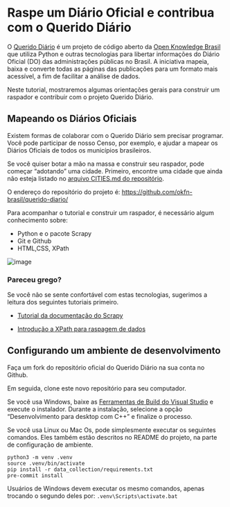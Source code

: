 # Raspe um Diário Oficial e contribua com o Querido Diário

O [Querido Diário](https://queridodiario.ok.org.br/) é um projeto de código aberto da [Open Knowledge Brasil](https://ok.org.br/) que utiliza Python e outras tecnologias para libertar informações do Diário Oficial (DO) das administrações públicas no Brasil. A iniciativa mapeia, baixa e converte todas as páginas das publicações para um formato mais acessível, a fim de facilitar a análise de dados.

Neste tutorial, mostraremos algumas orientações gerais para construir um raspador e contribuir com o projeto Querido Diário. 

## Mapeando os Diários Oficiais
Existem formas de colaborar com o Querido Diário sem precisar programar. Você pode participar de nosso Censo, por exemplo, e ajudar a mapear os Diários Oficiais de todos os municípios brasileiros.

Se você quiser botar a mão na massa e construir seu raspador, pode começar “adotando” uma cidade. Primeiro, encontre uma cidade que ainda não esteja listado no [arquivo CITIES.md do repositório](https://github.com/okfn-brasil/querido-diario/blob/main/CITIES.md). 

O endereço do repositório do projeto é: https://github.com/okfn-brasil/querido-diario/

Para acompanhar o tutorial e construir um raspador, é necessário algum conhecimento sobre:

- Python e o pacote Scrapy
- Git e Github
- HTML,CSS, XPath

![image](https://user-images.githubusercontent.com/3240562/130143467-f88efa8e-8ac0-446a-b805-d0bec5ba9d7d.png)

### Pareceu grego?

Se você não se sente confortável com estas tecnologias, sugerimos a leitura dos seguintes tutoriais primeiro.

* [Tutorial da documentação do Scrapy](https://docs.scrapy.org/en/latest/intro/tutorial.html)

* [Introdução a XPath para raspagem de dados](https://escoladedados.org/tutoriais/xpath-para-raspagem-de-dados-em-html/)


## Configurando um ambiente de desenvolvimento
Faça um fork do repositório oficial do Querido Diário na sua conta no Github.

Em seguida, clone este novo repositório para seu computador.

Se você usa Windows, baixe as [Ferramentas de Build do Visual Studio](https://visualstudio.microsoft.com/pt-br/downloads/#build-tools-for-visual-studio-2019) e execute o instalador. Durante a instalação, selecione a opção “Desenvolvimento para desktop com C++” e finalize o processo.

Se você usa Linux ou Mac Os, pode simplesmente executar os seguintes comandos. Eles também estão descritos no README do projeto, na parte de configuração de ambiente.

```
python3 -m venv .venv
source .venv/bin/activate
pip install -r data_collection/requirements.txt
pre-commit install
```

Usuários de Windows devem executar os mesmo comandos, apenas trocando o segundo deles por:  `.venv\Scripts\activate.bat`

